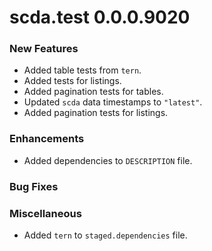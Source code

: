 # scda.test 0.0.0.9020

### New Features
* Added table tests from `tern`.
* Added tests for listings.
* Added pagination tests for tables.
* Updated `scda` data timestamps to `"latest"`.
* Added pagination tests for listings.

### Enhancements
* Added dependencies to `DESCRIPTION` file.

### Bug Fixes

### Miscellaneous
* Added `tern` to `staged.dependencies` file.

